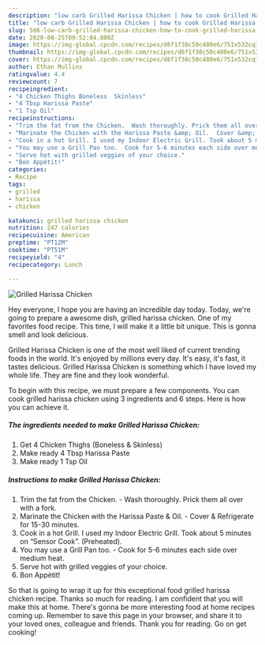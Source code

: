 ```yaml
---
description: "low carb Grilled Harissa Chicken | how to cook Grilled Harissa Chicken"
title: "low carb Grilled Harissa Chicken | how to cook Grilled Harissa Chicken"
slug: 506-low-carb-grilled-harissa-chicken-how-to-cook-grilled-harissa-chicken
date: 2020-08-25T09:52:04.000Z
image: https://img-global.cpcdn.com/recipes/d6f1f38c50c480e6/751x532cq70/grilled-harissa-chicken-recipe-main-photo.jpg
thumbnail: https://img-global.cpcdn.com/recipes/d6f1f38c50c480e6/751x532cq70/grilled-harissa-chicken-recipe-main-photo.jpg
cover: https://img-global.cpcdn.com/recipes/d6f1f38c50c480e6/751x532cq70/grilled-harissa-chicken-recipe-main-photo.jpg
author: Ethan Mullins
ratingvalue: 4.4
reviewcount: 7
recipeingredient:
- "4 Chicken Thighs Boneless  Skinless"
- "4 Tbsp Harissa Paste"
- "1 Tsp Oil"
recipeinstructions:
- "Trim the fat from the Chicken.  Wash thoroughly. Prick them all over with a fork."
- "Marinate the Chicken with the Harissa Paste &amp; Oil.  Cover &amp; Refrigerate for 15-30 minutes."
- "Cook in a hot Grill. I used my Indoor Electric Grill. Took about 5 minutes on “Sensor Cook”. (Preheated)."
- "You may use a Grill Pan too.  Cook for 5-6 minutes each side over medium heat."
- "Serve hot with grilled veggies of your choice."
- "Bon Appètit!"
categories:
- Recipe
tags:
- grilled
- harissa
- chicken

katakunci: grilled harissa chicken 
nutrition: 247 calories
recipecuisine: American
preptime: "PT12M"
cooktime: "PT51M"
recipeyield: "4"
recipecategory: Lunch

---
```



![Grilled Harissa Chicken](https://img-global.cpcdn.com/recipes/d6f1f38c50c480e6/751x532cq70/grilled-harissa-chicken-recipe-main-photo.jpg)

Hey everyone, I hope you are having an incredible day today. Today, we're going to prepare a awesome dish, grilled harissa chicken. One of my favorites food recipe. This time, I will make it a little bit unique. This is gonna smell and look delicious.



Grilled Harissa Chicken is one of the most well liked of current trending foods in the world. It's enjoyed by millions every day. It's easy, it's fast, it tastes delicious. Grilled Harissa Chicken is something which I have loved my whole life. They are fine and they look wonderful.


To begin with this recipe, we must prepare a few components. You can cook grilled harissa chicken using 3 ingredients and 6 steps. Here is how you can achieve it.

<!--inarticleads1-->

##### The ingredients needed to make Grilled Harissa Chicken:

1. Get 4 Chicken Thighs (Boneless &amp; Skinless)
1. Make ready 4 Tbsp Harissa Paste
1. Make ready 1 Tsp Oil




<!--inarticleads2-->

##### Instructions to make Grilled Harissa Chicken:

1. Trim the fat from the Chicken.  - Wash thoroughly. Prick them all over with a fork.
1. Marinate the Chicken with the Harissa Paste &amp; Oil.  - Cover &amp; Refrigerate for 15-30 minutes.
1. Cook in a hot Grill. I used my Indoor Electric Grill. Took about 5 minutes on “Sensor Cook”. (Preheated).
1. You may use a Grill Pan too.  - Cook for 5-6 minutes each side over medium heat.
1. Serve hot with grilled veggies of your choice.
1. Bon Appètit!




So that is going to wrap it up for this exceptional food grilled harissa chicken recipe. Thanks so much for reading. I am confident that you will make this at home. There's gonna be more interesting food at home recipes coming up. Remember to save this page in your browser, and share it to your loved ones, colleague and friends. Thank you for reading. Go on get cooking!
